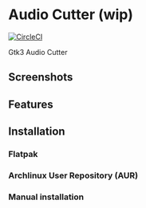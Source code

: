 # Audio Cutter (wip)


[![CircleCI](https://circleci.com/gh/bil-elmoussaoui/Audio-Cutter/tree/master.svg?style=shield)](https://circleci.com/gh/bil-elmoussaoui/Audio-Cutter/tree/master)

Gtk3 Audio Cutter


## Screenshots



## Features


## Installation

### Flatpak


### Archlinux User Repository (AUR)

### Manual installation
